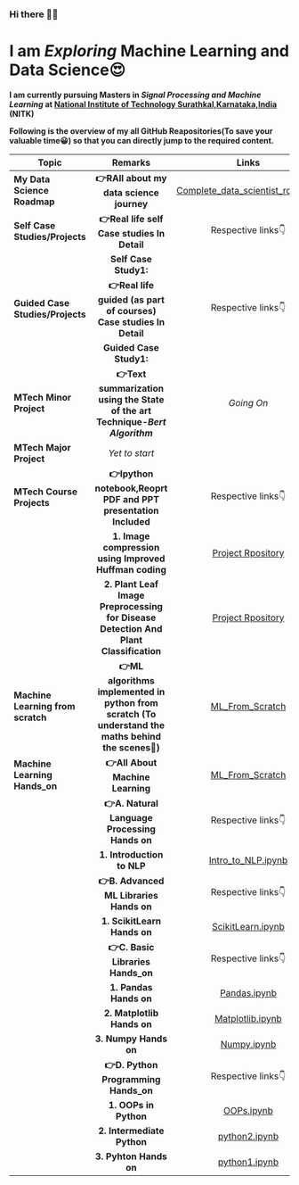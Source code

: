 ### Hi there 🤩👋

<!--
**Shrikantpatil2197/Shrikantpatil2197** is a ✨ _special_ ✨ repository because its `README.md` (this file) appears on your GitHub profile.

Here are some ideas to get you started:

- 🔭 I’m currently working on ...
- 🌱 I’m currently learning ...
- 👯 I’m looking to collaborate on ...
- 🤔 I’m looking for help with ...
- 💬 Ask me about ...
- 📫 How to reach me: ...
- 😄 Pronouns: ...
- ⚡ Fun fact: ...
-->


# I am *Exploring* Machine Learning and Data Science😍
**I am currently pursuing Masters in *Signal Processing and Machine Learning* at [National Institute of Technology Surathkal,Karnataka,India](https://www.nitk.ac.in/) (NITK)**

**Following is the overview of my all GitHub Reapositories(To save your valuable time😀) so that you can directly jump to the required content.**

| **Topic**| **Remarks**   | **Links** |
|------------- |:-------------:| :-----:|
| **My Data Science Roadmap**  | **👉RAll about my data science journey**| [Complete_data_scientist_roadmap](https://github.com/Shrikantpatil2197/Complete_data_scientist_roadmap/blob/main/README.md) |
| **Self Case Studies/Projects**  | **👉Real life self Case studies In Detail**  | Respective links👇|
|    | **Self Case Study1:** | |
| **Guided Case Studies/Projects**  | **👉Real life guided (as part of courses) Case studies In Detail**  | Respective links👇|
|  |**Guided Case Study1:** | |
| **MTech Minor Project**  | **👉Text summarization using the State of the art Technique-*Bert Algorithm***| *Going On*|
| **MTech Major Project**  |  *Yet to start*| |
| **MTech Course Projects**  | **👉Ipython notebook,Reoprt PDF and PPT presentation Included**| Respective links👇|
|  |**1. Image compression using Improved Huffman coding**|[Project Rpository](https://github.com/Shrikantpatil2197/Project_image_compression_using_Improved_Huffman_coding)|
|  |**2. Plant Leaf Image Preprocessing for Disease Detection And Plant Classification** |[Project Rpository](https://github.com/Shrikantpatil2197/Project_Plant_Leaf_Image_Preprocessing_for_Disease_Detection_And_Plant_Classification) |
| **Machine Learning from scratch**  | **👉ML algorithms implemented in python from scratch (To understand the maths behind the scenes🤩)** | [ML_From_Scratch](https://github.com/Shrikantpatil2197/Machine_Learning_From_Scratch)|
| **Machine Learning Hands_on**  | **👉All About Machine Learning** | [ML_From_Scratch](https://github.com/Shrikantpatil2197/Machine_Learning_From_Scratch)|
| |**👉A. Natural Language Processing Hands on**   |Respective links👇 |
| |**1. Introduction to NLP**   |[Intro_to_NLP.ipynb](https://github.com/Shrikantpatil2197/Machine_Learning_Hands-On/tree/main/NLP_hands_on/python_notebooks) |
|  |**👉B. Advanced ML Libraries Hands on**   | Respective links👇 |
|   | **1. ScikitLearn Hands on** | [ScikitLearn.ipynb](https://github.com/Shrikantpatil2197/Machine_Learning_Hands-On/blob/main/All_Notebooks/scikit-learn(sklearn).ipynb)|
| |**👉C. Basic Libraries Hands_on**   | Respective links👇 |
|  |**1. Pandas Hands on**   | [Pandas.ipynb](https://github.com/Shrikantpatil2197/Machine_Learning_Hands-On/blob/main/All_Notebooks/pandas.ipynb) |
|   | **2. Matplotlib Hands on**  | [Matplotlib.ipynb](https://github.com/Shrikantpatil2197/Machine_Learning_Hands-On/blob/main/All_Notebooks/matplotlib.ipynb) |
|   | **3. Numpy Hands on** | [Numpy.ipynb](https://github.com/Shrikantpatil2197/Machine_Learning_Hands-On/blob/main/All_Notebooks/numpy.ipynb) |
|  |**👉D. Python Programming Hands_on** | Respective links👇 |
|   | **1. OOPs in Python**  | [OOPs.ipynb](https://github.com/Shrikantpatil2197/Machine_Learning_Hands-On/blob/main/All_Notebooks/object_oriented_programming.ipynb) |
|   | **2. Intermediate Python**  | [python2.ipynb](https://github.com/Shrikantpatil2197/Machine_Learning_Hands-On/blob/main/All_Notebooks/python1.ipynb) |
|  | **3. Pyhton Hands on**  | [python1.ipynb](https://github.com/Shrikantpatil2197/Machine_Learning_Hands-On/blob/main/All_Notebooks/python0.ipynb)|



